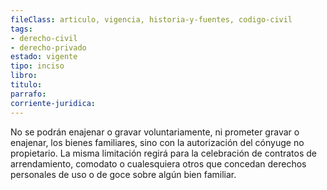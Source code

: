 ```yaml
---
fileClass: articulo, vigencia, historia-y-fuentes, codigo-civil
tags:
- derecho-civil
- derecho-privado
estado: vigente
tipo: inciso
libro:
titulo:
parrafo:
corriente-juridica:
---
```

No se podrán enajenar o gravar voluntariamente, ni prometer gravar o enajenar, los bienes familiares, sino con la autorización del cónyuge no propietario. La misma limitación regirá para la celebración de contratos de arrendamiento, comodato o cualesquiera otros que concedan derechos personales de uso o de goce sobre algún bien familiar.
